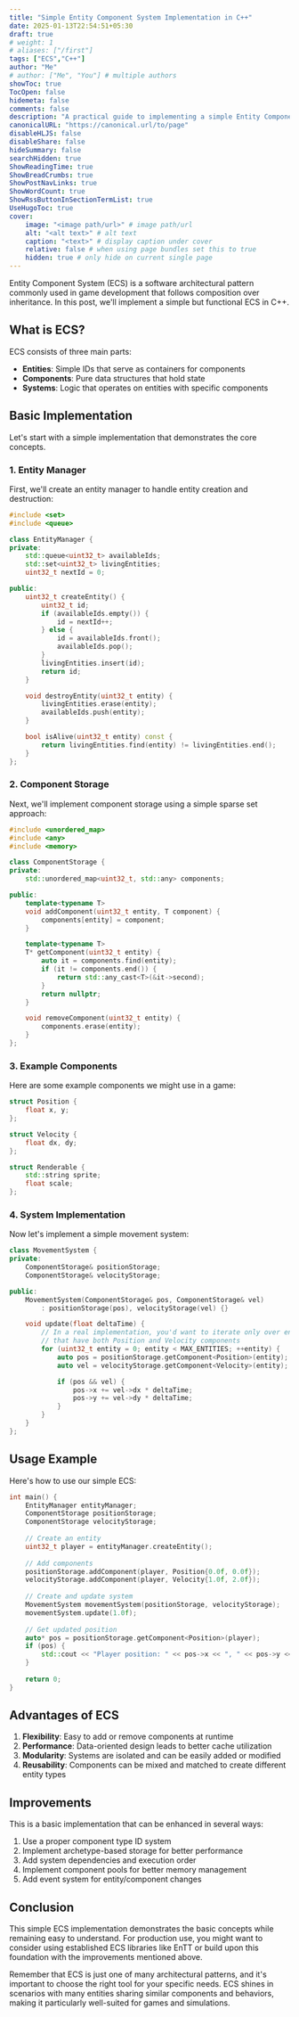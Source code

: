 ```yaml
---
title: "Simple Entity Component System Implementation in C++"
date: 2025-01-13T22:54:51+05:30
draft: true
# weight: 1
# aliases: ["/first"]
tags: ["ECS","C++"]
author: "Me"
# author: ["Me", "You"] # multiple authors
showToc: true
TocOpen: false
hidemeta: false
comments: false
description: "A practical guide to implementing a simple Entity Component System (ECS) in C++"
canonicalURL: "https://canonical.url/to/page"
disableHLJS: false
disableShare: false
hideSummary: false
searchHidden: true
ShowReadingTime: true
ShowBreadCrumbs: true
ShowPostNavLinks: true
ShowWordCount: true
ShowRssButtonInSectionTermList: true
UseHugoToc: true
cover:
    image: "<image path/url>" # image path/url
    alt: "<alt text>" # alt text
    caption: "<text>" # display caption under cover
    relative: false # when using page bundles set this to true
    hidden: true # only hide on current single page
---
```


Entity Component System (ECS) is a software architectural pattern commonly used in game development that follows composition over inheritance. In this post, we'll implement a simple but functional ECS in C++.

## What is ECS?

ECS consists of three main parts:
- **Entities**: Simple IDs that serve as containers for components
- **Components**: Pure data structures that hold state
- **Systems**: Logic that operates on entities with specific components

## Basic Implementation

Let's start with a simple implementation that demonstrates the core concepts.

### 1. Entity Manager

First, we'll create an entity manager to handle entity creation and destruction:

```cpp
#include <set>
#include <queue>

class EntityManager {
private:
    std::queue<uint32_t> availableIds;
    std::set<uint32_t> livingEntities;
    uint32_t nextId = 0;

public:
    uint32_t createEntity() {
        uint32_t id;
        if (availableIds.empty()) {
            id = nextId++;
        } else {
            id = availableIds.front();
            availableIds.pop();
        }
        livingEntities.insert(id);
        return id;
    }

    void destroyEntity(uint32_t entity) {
        livingEntities.erase(entity);
        availableIds.push(entity);
    }

    bool isAlive(uint32_t entity) const {
        return livingEntities.find(entity) != livingEntities.end();
    }
};
```

### 2. Component Storage

Next, we'll implement component storage using a simple sparse set approach:

```cpp
#include <unordered_map>
#include <any>
#include <memory>

class ComponentStorage {
private:
    std::unordered_map<uint32_t, std::any> components;

public:
    template<typename T>
    void addComponent(uint32_t entity, T component) {
        components[entity] = component;
    }

    template<typename T>
    T* getComponent(uint32_t entity) {
        auto it = components.find(entity);
        if (it != components.end()) {
            return std::any_cast<T>(&it->second);
        }
        return nullptr;
    }

    void removeComponent(uint32_t entity) {
        components.erase(entity);
    }
};
```

### 3. Example Components

Here are some example components we might use in a game:

```cpp
struct Position {
    float x, y;
};

struct Velocity {
    float dx, dy;
};

struct Renderable {
    std::string sprite;
    float scale;
};
```

### 4. System Implementation

Now let's implement a simple movement system:

```cpp
class MovementSystem {
private:
    ComponentStorage& positionStorage;
    ComponentStorage& velocityStorage;

public:
    MovementSystem(ComponentStorage& pos, ComponentStorage& vel)
        : positionStorage(pos), velocityStorage(vel) {}

    void update(float deltaTime) {
        // In a real implementation, you'd want to iterate only over entities
        // that have both Position and Velocity components
        for (uint32_t entity = 0; entity < MAX_ENTITIES; ++entity) {
            auto pos = positionStorage.getComponent<Position>(entity);
            auto vel = velocityStorage.getComponent<Velocity>(entity);

            if (pos && vel) {
                pos->x += vel->dx * deltaTime;
                pos->y += vel->dy * deltaTime;
            }
        }
    }
};
```

## Usage Example

Here's how to use our simple ECS:

```cpp
int main() {
    EntityManager entityManager;
    ComponentStorage positionStorage;
    ComponentStorage velocityStorage;
    
    // Create an entity
    uint32_t player = entityManager.createEntity();
    
    // Add components
    positionStorage.addComponent(player, Position{0.0f, 0.0f});
    velocityStorage.addComponent(player, Velocity{1.0f, 2.0f});
    
    // Create and update system
    MovementSystem movementSystem(positionStorage, velocityStorage);
    movementSystem.update(1.0f);
    
    // Get updated position
    auto* pos = positionStorage.getComponent<Position>(player);
    if (pos) {
        std::cout << "Player position: " << pos->x << ", " << pos->y << std::endl;
    }
    
    return 0;
}
```

## Advantages of ECS

1. **Flexibility**: Easy to add or remove components at runtime
2. **Performance**: Data-oriented design leads to better cache utilization
3. **Modularity**: Systems are isolated and can be easily added or modified
4. **Reusability**: Components can be mixed and matched to create different entity types

## Improvements

This is a basic implementation that can be enhanced in several ways:

1. Use a proper component type ID system
2. Implement archetype-based storage for better performance
3. Add system dependencies and execution order
4. Implement component pools for better memory management
5. Add event system for entity/component changes

## Conclusion

This simple ECS implementation demonstrates the basic concepts while remaining easy to understand. For production use, you might want to consider using established ECS libraries like EnTT or build upon this foundation with the improvements mentioned above.

Remember that ECS is just one of many architectural patterns, and it's important to choose the right tool for your specific needs. ECS shines in scenarios with many entities sharing similar components and behaviors, making it particularly well-suited for games and simulations.

